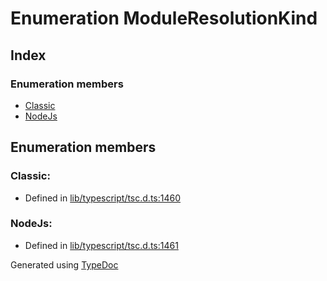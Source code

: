 # Enumeration ModuleResolutionKind


## Index

### Enumeration members
* [Classic](ts.moduleresolutionkind.md#classic)
* [NodeJs](ts.moduleresolutionkind.md#nodejs)

## Enumeration members

### Classic: 

* Defined in [lib/typescript/tsc.d.ts:1460](https://github.com/kimamula/typedoc/blob/HEAD/src/lib/typescript/tsc.d.ts#L1460)


### NodeJs: 

* Defined in [lib/typescript/tsc.d.ts:1461](https://github.com/kimamula/typedoc/blob/HEAD/src/lib/typescript/tsc.d.ts#L1461)



Generated using [TypeDoc](http://typedoc.io)
